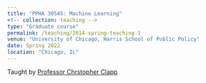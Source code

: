 ```yaml
---
title: "PPHA 30545: Machine Learning"
<!-- collection: teaching -->
type: "Graduate course"
permalink: /teaching/2014-spring-teaching-1
venue: "University of Chicago, Harris School of Public Policy"
date: Spring 2022
location: "Chicago, IL"
---
```


Taught by [Professor Chrstopher Clapp](https://chrisclapp.org/) 


